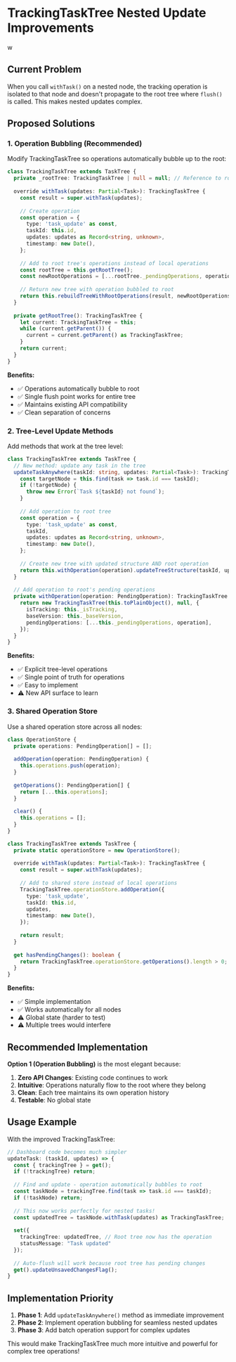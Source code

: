 # TrackingTaskTree Nested Update Improvements
w 

## Current Problem

When you call `withTask()` on a nested node, the tracking operation is isolated to that node and doesn't propagate to the root tree where `flush()` is called. This makes nested updates complex.

## Proposed Solutions

### 1. **Operation Bubbling (Recommended)**

Modify TrackingTaskTree so operations automatically bubble up to the root:

```typescript
class TrackingTaskTree extends TaskTree {
  private _rootTree: TrackingTaskTree | null = null; // Reference to root
  
  override withTask(updates: Partial<Task>): TrackingTaskTree {
    const result = super.withTask(updates);
    
    // Create operation
    const operation = {
      type: 'task_update' as const,
      taskId: this.id,
      updates: updates as Record<string, unknown>,
      timestamp: new Date(),
    };
    
    // Add to root tree's operations instead of local operations
    const rootTree = this.getRootTree();
    const newRootOperations = [...rootTree._pendingOperations, operation];
    
    // Return new tree with operation bubbled to root
    return this.rebuildTreeWithRootOperations(result, newRootOperations);
  }
  
  private getRootTree(): TrackingTaskTree {
    let current: TrackingTaskTree = this;
    while (current.getParent()) {
      current = current.getParent() as TrackingTaskTree;
    }
    return current;
  }
}
```

**Benefits:**
- ✅ Operations automatically bubble to root
- ✅ Single flush point works for entire tree
- ✅ Maintains existing API compatibility
- ✅ Clean separation of concerns

### 2. **Tree-Level Update Methods**

Add methods that work at the tree level:

```typescript
class TrackingTaskTree extends TaskTree {
  // New method: update any task in the tree
  updateTaskAnywhere(taskId: string, updates: Partial<Task>): TrackingTaskTree {
    const targetNode = this.find(task => task.id === taskId);
    if (!targetNode) {
      throw new Error(`Task ${taskId} not found`);
    }
    
    // Add operation to root tree
    const operation = {
      type: 'task_update' as const,
      taskId,
      updates: updates as Record<string, unknown>,
      timestamp: new Date(),
    };
    
    // Create new tree with updated structure AND root operation
    return this.withOperation(operation).updateTreeStructure(taskId, updates);
  }
  
  // Add operation to root's pending operations
  private withOperation(operation: PendingOperation): TrackingTaskTree {
    return new TrackingTaskTree(this.toPlainObject(), null, {
      isTracking: this._isTracking,
      baseVersion: this._baseVersion,
      pendingOperations: [...this._pendingOperations, operation],
    });
  }
}
```

**Benefits:**
- ✅ Explicit tree-level operations
- ✅ Single point of truth for operations
- ✅ Easy to implement
- ⚠️ New API surface to learn

### 3. **Shared Operation Store**

Use a shared operation store across all nodes:

```typescript
class OperationStore {
  private operations: PendingOperation[] = [];
  
  addOperation(operation: PendingOperation) {
    this.operations.push(operation);
  }
  
  getOperations(): PendingOperation[] {
    return [...this.operations];
  }
  
  clear() {
    this.operations = [];
  }
}

class TrackingTaskTree extends TaskTree {
  private static operationStore = new OperationStore();
  
  override withTask(updates: Partial<Task>): TrackingTaskTree {
    const result = super.withTask(updates);
    
    // Add to shared store instead of local operations
    TrackingTaskTree.operationStore.addOperation({
      type: 'task_update',
      taskId: this.id,
      updates,
      timestamp: new Date(),
    });
    
    return result;
  }
  
  get hasPendingChanges(): boolean {
    return TrackingTaskTree.operationStore.getOperations().length > 0;
  }
}
```

**Benefits:**
- ✅ Simple implementation
- ✅ Works automatically for all nodes
- ⚠️ Global state (harder to test)
- ⚠️ Multiple trees would interfere

## Recommended Implementation

**Option 1 (Operation Bubbling)** is the most elegant because:

1. **Zero API Changes**: Existing code continues to work
2. **Intuitive**: Operations naturally flow to the root where they belong
3. **Clean**: Each tree maintains its own operation history
4. **Testable**: No global state

## Usage Example

With the improved TrackingTaskTree:

```typescript
// Dashboard code becomes much simpler
updateTask: (taskId, updates) => {
  const { trackingTree } = get();
  if (!trackingTree) return;
  
  // Find and update - operation automatically bubbles to root
  const taskNode = trackingTree.find(task => task.id === taskId);
  if (!taskNode) return;
  
  // This now works perfectly for nested tasks!
  const updatedTree = taskNode.withTask(updates) as TrackingTaskTree;
  
  set({
    trackingTree: updatedTree, // Root tree now has the operation
    statusMessage: "Task updated"
  });
  
  // Auto-flush will work because root tree has pending changes
  get().updateUnsavedChangesFlag();
}
```

## Implementation Priority

1. **Phase 1**: Add `updateTaskAnywhere()` method as immediate improvement
2. **Phase 2**: Implement operation bubbling for seamless nested updates
3. **Phase 3**: Add batch operation support for complex updates

This would make TrackingTaskTree much more intuitive and powerful for complex tree operations! 